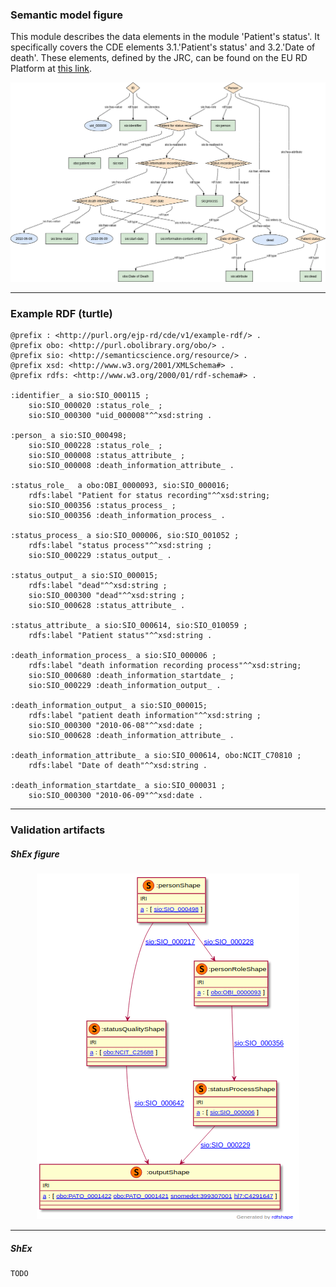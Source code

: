 ### Semantic model figure

This module describes the data elements in the module 'Patient's status'. It specifically covers the CDE elements 3.1.'Patient's status' and 3.2.'Date of death'. 
These elements, defined by the JRC, can be found on the EU RD Platform at [this link](https://eu-rd-platform.jrc.ec.europa.eu/sites/default/files/CDS/EU_RD_Platform_CDS_Final.pdf).

<p align="center">
    <a href="../images/rdf/3_Patient_status.png" target="_blank">
        <img src="../images/rdf/3_Patient_status.png">
    </a>
</p>


***

### Example RDF (turtle)

```ttl
@prefix : <http://purl.org/ejp-rd/cde/v1/example-rdf/> .
@prefix obo: <http://purl.obolibrary.org/obo/> .
@prefix sio: <http://semanticscience.org/resource/> .
@prefix xsd: <http://www.w3.org/2001/XMLSchema#> .
@prefix rdfs: <http://www.w3.org/2000/01/rdf-schema#> .

:identifier_ a sio:SIO_000115 ;
    sio:SIO_000020 :status_role_ ;
    sio:SIO_000300 "uid_000008"^^xsd:string .

:person_ a sio:SIO_000498;
    sio:SIO_000228 :status_role_ ;
    sio:SIO_000008 :status_attribute_ ;
    sio:SIO_000008 :death_information_attribute_ .

:status_role_  a obo:OBI_0000093, sio:SIO_000016;
    rdfs:label "Patient for status recording"^^xsd:string;
    sio:SIO_000356 :status_process_ ;
    sio:SIO_000356 :death_information_process_ .

:status_process_ a sio:SIO_000006, sio:SIO_001052 ;
    rdfs:label "status process"^^xsd:string ;
    sio:SIO_000229 :status_output_ .

:status_output_ a sio:SIO_000015;
    rdfs:label "dead"^^xsd:string ;
    sio:SIO_000300 "dead"^^xsd:string ;
    sio:SIO_000628 :status_attribute_ .

:status_attribute_ a sio:SIO_000614, sio:SIO_010059 ;
    rdfs:label "Patient status"^^xsd:string .

:death_information_process_ a sio:SIO_000006 ;
    rdfs:label "death information recording process"^^xsd:string;
    sio:SIO_000680 :death_information_startdate_ ;
    sio:SIO_000229 :death_information_output_ .

:death_information_output_ a sio:SIO_000015;
    rdfs:label "patient death information"^^xsd:string ;
    sio:SIO_000300 "2010-06-08"^^xsd:date ;
    sio:SIO_000628 :death_information_attribute_ .

:death_information_attribute_ a sio:SIO_000614, obo:NCIT_C70810 ;
    rdfs:label "Date of death"^^xsd:string .

:death_information_startdate_ a sio:SIO_000031 ;
    sio:SIO_000300 "2010-06-09"^^xsd:date .
```

***

### Validation artifacts 
##### ShEx figure

<p align="center">
    <a href="../images/shex/3_Patient_status.png" target="_blank">
        <img src="../images/shex/3_Patient_status.png">
    </a>
</p>

***


##### ShEx


``` ShEx
TODO
```


